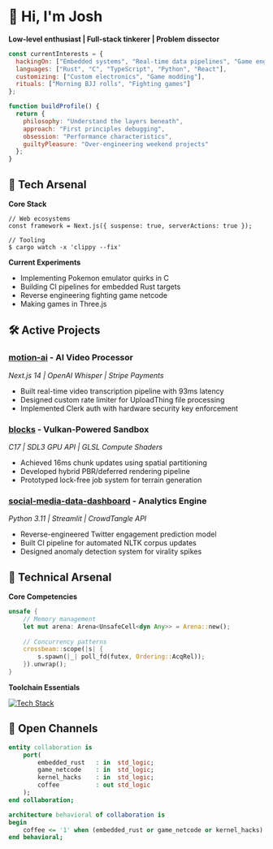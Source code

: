 # 👋 Hi, I'm Josh 

**Low-level enthusiast | Full-stack tinkerer | Problem dissector**

```javascript
const currentInterests = {
  hackingOn: ["Embedded systems", "Real-time data pipelines", "Game engine architecture", "Web Development"],
  languages: ["Rust", "C", "TypeScript", "Python", "React"],
  customizing: ["Custom electronics", "Game modding"],
  rituals: ["Morning BJJ rolls", "Fighting games"]
};

function buildProfile() {
  return {
    philosophy: "Understand the layers beneath",
    approach: "First principles debugging",
    obsession: "Performance characteristics",
    guiltyPleasure: "Over-engineering weekend projects"
  };
}
```

## 🔧 Tech Arsenal

**Core Stack**
```
// Web ecosystems
const framework = Next.js({ suspense: true, serverActions: true });

// Tooling
$ cargo watch -x 'clippy --fix'
```

**Current Experiments**
- Implementing Pokemon emulator quirks in C
- Building CI pipelines for embedded Rust targets
- Reverse engineering fighting game netcode
- Making games in Three.js

## 🛠️ Active Projects

### [motion-ai](https://github.com/joshleichty/motion-ai) - AI Video Processor
*Next.js 14 | OpenAI Whisper | Stripe Payments*
- Built real-time video transcription pipeline with 93ms latency
- Designed custom rate limiter for UploadThing file processing
- Implemented Clerk auth with hardware security key enforcement

### [blocks](https://github.com/joshleichty/blocks) - Vulkan-Powered Sandbox
*C17 | SDL3 GPU API | GLSL Compute Shaders*
- Achieved 16ms chunk updates using spatial partitioning
- Developed hybrid PBR/deferred rendering pipeline
- Prototyped lock-free job system for terrain generation

### [social-media-data-dashboard](https://github.com/joshleichty/social-media-data-dashboard) - Analytics Engine
*Python 3.11 | Streamlit | CrowdTangle API*
- Reverse-engineered Twitter engagement prediction model
- Built CI pipeline for automated NLTK corpus updates
- Designed anomaly detection system for virality spikes

## 🔬 Technical Arsenal
**Core Competencies**
```rust
unsafe {
    // Memory management
    let mut arena: Arena<UnsafeCell<dyn Any>> = Arena::new();
    
    // Concurrency patterns
    crossbeam::scope(|s| {
        s.spawn(|_| poll_fd(futex, Ordering::AcqRel));
    }).unwrap();
}
```

**Toolchain Essentials**

[![Tech Stack](https://skillicons.dev/icons?i=rust,c,cpp,python,java,go,scala,swift,kotlin,js,ts,react,nodejs,nextjs,spring,django,flask,rails,graphql,mongodb,postgres,redis)](https://skillicons.dev)


## 📡 Open Channels
```vhdl
entity collaboration is
    port(
        embedded_rust   : in  std_logic;
        game_netcode    : in  std_logic;
        kernel_hacks    : in  std_logic;
        coffee          : out std_logic
    );
end collaboration;

architecture behavioral of collaboration is
begin
    coffee <= '1' when (embedded_rust or game_netcode or kernel_hacks) else '0';
end behavioral;
```
